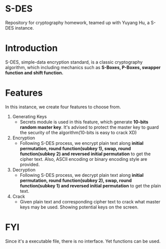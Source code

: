 # S-DES
Repository for cryptography homework, teamed up with Yuyang Hu, a S-DES instance.

# Introduction
S-DES, simple-data encryption standard, is a classic cryptography algorithm, which including mechanics such as **S-Boxes, P-Boxes, swapper function and shift function.**

# Features
In this instance, we create four features to choose from.
1. Generating Keys
   * Secrets module is used in this feature, which generate **10-bits random master key**. It's advised to protect the master key to guard the security of the algorithm(10-bits is easy to crack XD)
2. Encryption
   * Following S-DES process, we encrypt plain text along **initial permutation, round function(subkey 1), swap, round function(subkey 2) and reversed initial permutation** to get the cipher text. Also, ASCII encoding or binary encoding style are provided.
3. Decryption
   * Following S-DES process, we decrypt plain text along **initial permutation, round function(subkey 2), swap, round function(subkey 1) and reversed initial permutation** to get the plain text.
4. Crack
   * Given plain text and corresponding cipher text to crack what master keys may be used. Showing potential keys on the screen.

# FYI
Since it's a executable file, there is no interface. Yet functions can be used.
